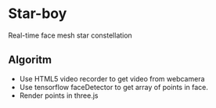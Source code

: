 # Star-boy
Real-time face mesh star constellation

## Algoritm 
- Use HTML5 video recorder to get video from webcamera
- Use tensorflow faceDetector to get array of points in face. 
- Render points in three.js
